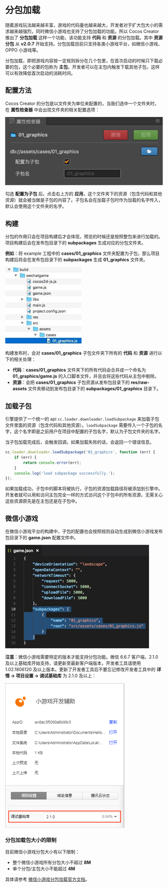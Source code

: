 # 分包加载

随着游戏玩法越来越丰富，游戏的代码量也越来越大，开发者对于扩大包大小的需求越来越强烈，同时微信小游戏也支持了分包加载的功能。所以 Cocos Creator 推出了 **分包加载** 这样一个功能，该功能支持 **代码** 和 **资源** 的分包加载。其中 **资源分包** 从 **v2.0.7** 开始支持。分包加载目前只支持各类小游戏平台，如微信小游戏、OPPO 小游戏等。

分包加载，即把游戏内容按一定规则拆分在几个包里，在首次启动的时候只下载必要的包，这个必要的包称为 **主包**，开发者可以在主包内触发下载其他子包，这样可以有效降低首次启动的消耗时间。

## 配置方法

Cocos Creator 的分包是以文件夹为单位来配置的，当我们选中一个文件夹时，在 **属性检查器** 中会出现文件夹的相关配置选项：

![subpackage](./subpackage/subpackage.png)

勾选 **配置为子包** 后，点击右上方的 **应用**，这个文件夹下的资源（包含代码和其他资源）就会被当做是子包的内容了。子包名会在加载子包时作为加载的名字传入，默认会使用这个文件夹的名字。

## 构建

分包的作用只会在项目构建后才会体现，预览的时候还是按照整包来进行加载的。项目构建后会在发布包目录下的 **subpackages** 生成对应的分包文件夹。

**例如**：将 example 工程中的 **cases/01_graphics** 文件夹配置为子包，那么项目构建后将会在发布包目录下的 **subpackages** 生成 **01_graphics** 文件夹。

  ![package](./subpackage/package.png)

构建发布时，会对 **cases/01_graphics** 子包文件夹下所有的 **代码** 和 **资源** 进行以下的相关处理：

  - **代码**：**cases/01_graphics** 文件夹下的所有代码会合并成一个命名为 **01_graphics/game.js** 的入口脚本文件，并且会将这些代码从主包中剔除。
  - **资源**：会把 **cases/01_graphics** 子包资源从发布包目录下的 **res/raw-assets** 文件夹移动到发布包目录下的 **subpackages/01_graphics** 目录下。

## 加载子包

引擎提供了一个统一的 api `cc.loader.downloader.loadSubpackage` 来加载子包文件里面的资源（包含代码和其他资源）。`loadSubpackage` 需要传入一个子包的名字，这个名字即是之前用户在项目中配置的子包名字，默认为子包文件夹的名字。

当子包加载完成后，会触发回调，如果加载失败的话，会返回一个错误信息。

```javascript
cc.loader.downloader.loadSubpackage('01_graphics', function (err) {
    if (err) {
        return console.error(err);
    }
    console.log('load subpackage successfully.');
});
```

如果加载成功，子包中的脚本将被执行，子包的资源加载路径将被添加到引擎中。开发者就可以用和访问主包完全一样的方式访问这个子包中的所有资源，无需关心这些资源原先是在主包还是在子包中。

## 微信小游戏

在微信小游戏平台的构建中，子包的配置也会按照规则自动生成到微信小游戏发布包目录下的 **game.json** 配置文件中。

![profile](./subpackage/profile.png)

**注意**：微信小游戏需要特定的版本才能支持分包功能。微信 6.6.7 客户端，2.1.0 及以上基础库开始支持，请更新至最新客户端版本，开发者工具请使用 1.02.1806120 及以上版本。更新了开发者工具后不要忘记修改开发者工具中的 **详情 -> 项目设置 -> 调试基础库** 为 2.1.0 及以上：

![subpackage2](./subpackage/subpackage2.png)

### 分包加载包大小的限制

目前微信小游戏分包大小有以下限制：

- 整个微信小游戏所有分包大小不超过 **8M**
- 单个分包/主包大小不能超过 **4M**

具体请参考 [微信小游戏分包加载官方文档](https://developers.weixin.qq.com/minigame/dev/tutorial/base/subpackages.html)。

